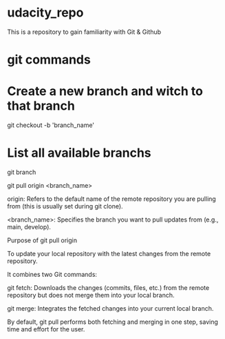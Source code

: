 
# udacity_repo
This is a repository to gain familiarity with Git &amp; Github

# git commands

# Create a new branch and witch to that branch

git checkout -b 'branch_name'

# List all available branchs 
git branch


git pull origin <branch_name> 

origin: Refers to the default name of the remote repository you are pulling from (this is usually set during git clone).

<branch_name>: Specifies the branch you want to pull updates from (e.g., main, develop).

Purpose of git pull origin

To update your local repository with the latest changes from the remote repository.

It combines two Git commands:

git fetch: Downloads the changes (commits, files, etc.) from the remote repository but does not merge them into your local branch.

git merge: Integrates the fetched changes into your current local branch.

By default, git pull performs both fetching and merging in one step, saving time and effort for the user.
